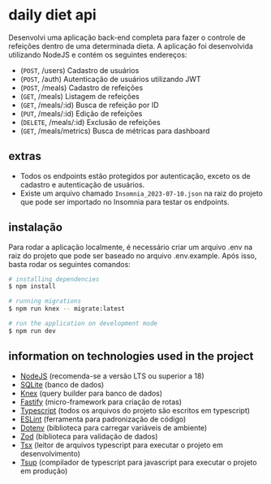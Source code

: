 # daily diet api

Desenvolvi uma aplicação back-end completa para fazer o controle de refeições dentro de uma determinada dieta. A aplicação foi desenvolvida utilizando NodeJS e contém os seguintes endereços:

- (`POST`, /users) Cadastro de usuários
- (`POST`, /auth) Autenticação de usuários utilizando JWT
- (`POST`, /meals) Cadastro de refeições
- (`GET`, /meals) Listagem de refeições
- (`GET`, /meals/:id) Busca de refeição por ID
- (`PUT`, /meals/:id) Edição de refeições
- (`DELETE`, /meals/:id) Exclusão de refeições
- (`GET`, /meals/metrics) Busca de métricas para dashboard

## extras

- Todos os endpoints estão protegidos por autenticação, exceto os de cadastro e autenticação de usuários.
- Existe um arquivo chamado `Insomnia_2023-07-10.json` na raiz do projeto que pode ser importado no Insomnia para testar os endpoints.

## instalação

Para rodar a aplicação localmente, é necessário criar um arquivo .env na raiz do projeto que pode ser baseado no arquivo .env.example. Após isso, basta rodar os seguintes comandos:

```bash
# installing dependencies
$ npm install

# running migrations
$ npm run knex -- migrate:latest

# run the application on development mode
$ npm run dev
```

## information on technologies used in the project

- [NodeJS](https://nodejs.org/en) (recomenda-se a versão LTS ou superior a 18)
- [SQLite](https://www.sqlite.org/index.html) (banco de dados)
- [Knex](https://knexjs.org) (query builder para banco de dados)
- [Fastify](https://fastify.dev) (micro-framework para criação de rotas)
- [Typescript](https://www.typescriptlang.org/) (todos os arquivos do projeto são escritos em typescript)
- [ESLint](https://eslint.org) (ferramenta para padronização de código)
- [Dotenv](https://www.npmjs.com/package/dotenv) (biblioteca para carregar variáveis de ambiente)
- [Zod](https://zod.dev/) (biblioteca para validação de dados)
- [Tsx](https://www.npmjs.com/package/tsx) (leitor de arquivos typescript para executar o projeto em desenvolvimento)
- [Tsup](https://www.npmjs.com/package/tsup) (compilador de typescript para javascript para executar o projeto em produção)
